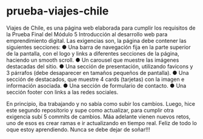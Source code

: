 # prueba-viajes-chile
Viajes de Chile, es una página web elaborada para cumplir los requisitos de la Prueba Final 
del Módulo 5 Introducción al desarrollo web para emprendimiento digital.
Las exigencias son, la página debe contener las siguientes secciones:
● Una barra de navegación fija en la parte superior de la pantalla, con el logo y links a
diferentes secciones de la página, haciendo un smooth scroll.
● Un carousel que muestre las imágenes destacadas del sitio.
● Una sección de presentación, utilizando favicons y 3 párrafos (debe desaparecer en
tamaños pequeños de pantalla).
● Una sección de destacados, que muestre 4 cards (tarjetas) con la imagen e
información asociada.
● Una sección de formulario de contacto.
● Una sección footer con links a las redes sociales.

En principio, iba trabajando y no sabía como subir los cambios. Luego, hice este segundo repositorio 
y supe como actualizar, para cumplir otra exigencia subí 5 commits de cambios. Máa adelante vienen nuevos retos,
uno de esos es crear ramas e ir actualizando en tiempo real.
Feliz de todo lo oque estoy aprendiendo.
Nunca se debe dejar de soñar!!!
